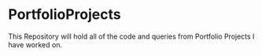 # PortfolioProjects
This Repository will hold all of the code and queries from Portfolio Projects I have worked on.
